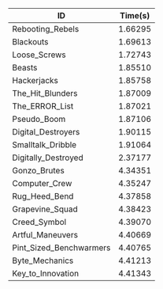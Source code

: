 |ID|Time(s)|
|-|-|
|Rebooting_Rebels|1.66295|
|Blackouts|1.69613|
|Loose_Screws|1.72743|
|Beasts|1.85510|
|Hackerjacks|1.85758|
|The_Hit_Blunders|1.87009|
|The_ERROR_List|1.87021|
|Pseudo_Boom|1.87106|
|Digital_Destroyers|1.90115|
|Smalltalk_Dribble|1.91064|
|Digitally_Destroyed|2.37177|
|Gonzo_Brutes|4.34351|
|Computer_Crew|4.35247|
|Rug_Heed_Bend|4.37858|
|Grapevine_Squad|4.38423|
|Creed_Symbol|4.39070|
|Artful_Maneuvers|4.40669|
|Pint_Sized_Benchwarmers|4.40765|
|Byte_Mechanics|4.41213|
|Key_to_Innovation|4.41343|
